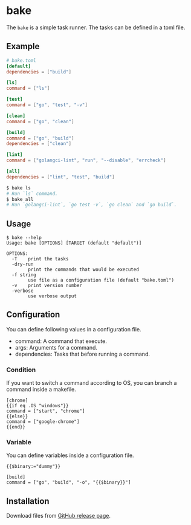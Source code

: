 # bake

The `bake` is a simple task runner. The tasks can be defined in a toml file.

## Example

```toml
# bake.toml
[default]
dependencies = ["build"]

[ls]
command = ["ls"]

[test]
command = ["go", "test", "-v"]

[clean]
command = ["go", "clean"]

[build]
command = ["go", "build"]
dependencies = ["clean"]

[lint]
command = ["golangci-lint", "run", "--disable", "errcheck"]

[all]
dependencies = ["lint", "test", "build"]
```

```bash
$ bake ls
# Run `ls` command.
$ bake all
# Run `golangci-lint`, `go test -v`, `go clean` and `go build`.
```

## Usage

```
$ bake --help
Usage: bake [OPTIONS] [TARGET (default "default")]

OPTIONS:
  -T	print the tasks
  -dry-run
    	print the commands that would be executed
  -f string
    	use file as a configuration file (default "bake.toml")
  -v	print version number
  -verbose
    	use verbose output
```

## Configuration

You can define following values in a configuration file.

* command: A command that execute.
* args: Arguments for a command.
* dependencies: Tasks that before running a command.

### Condition

If you want to switch a command according to OS, you can branch a command inside a makefile.

```
[chrome]
{{if eq .OS "windows"}}
command = ["start", "chrome"]
{{else}}
command = ["google-chrome"]
{{end}}
```

### Variable

You can define variables inside a configuration file.

```
{{$binary:="dummy"}}

[build]
command = ["go", "build", "-o", "{{$binary}}"]
```

## Installation

Download files from [GitHub release page](https://github.com/y-yagi/bake/releases).
